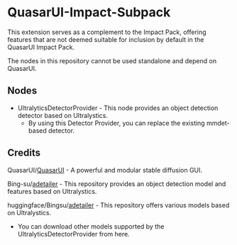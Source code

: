 # QuasarUI-Impact-Subpack
This extension serves as a complement to the Impact Pack, offering features that are not deemed suitable for inclusion by default in the QuasarUI Impact Pack.

The nodes in this repository cannot be used standalone and depend on QuasarUI.

## Nodes
* UltralyticsDetectorProvider - This node provides an object detection detector based on Ultralystics.
    * By using this Detector Provider, you can replace the existing mmdet-based detector.


## Credits

QuasarUI/[QuasarUI](https://github.com/notBradPitt/QuasarUI) - A powerful and modular stable diffusion GUI.

Bing-su/[adetailer](https://github.com/Bing-su/adetailer/) - This repository provides an object detection model and features based on Ultralystics.

huggingface/Bingsu/[adetailer](https://huggingface.co/Bingsu/adetailer/tree/main) - This repository offers various models based on Ultralystics.
* You can download other models supported by the UltralyticsDetectorProvider from here.
